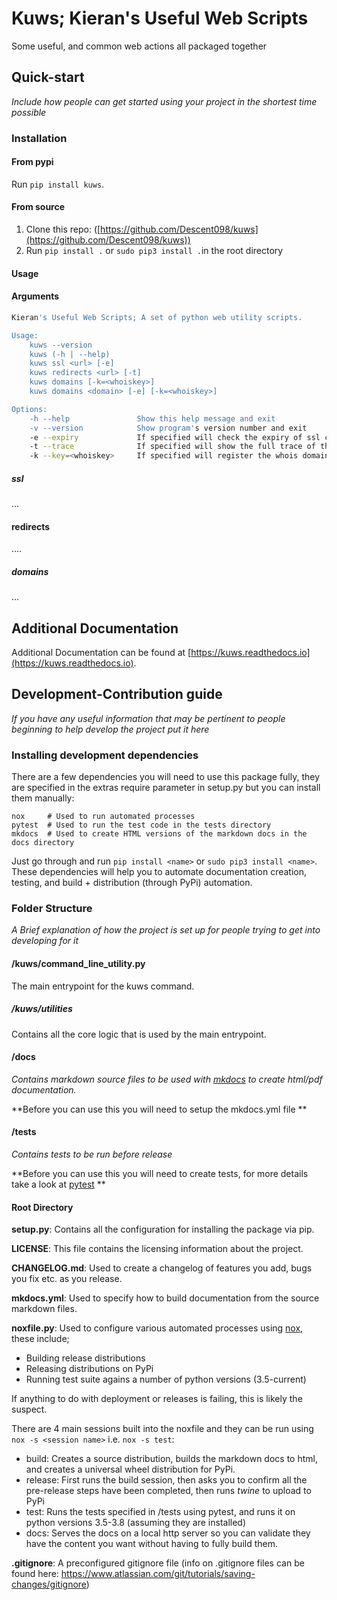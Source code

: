 # Kuws; Kieran's Useful Web Scripts

Some useful, and common web actions all packaged together



## Quick-start

*Include how people can get started using your project in the shortest time possible*



### Installation

#### From pypi

Run ```pip install kuws```.



#### From source

1. Clone this repo: ([https://github.com/Descent098/kuws](https://github.com/Descent098/kuws))
2. Run ```pip install .``` or ```sudo pip3 install .```in the root directory



#### Usage

#### Arguments

```bash
Kieran's Useful Web Scripts; A set of python web utility scripts.

Usage:
    kuws --version
    kuws (-h | --help)
    kuws ssl <url> [-e]
    kuws redirects <url> [-t]
    kuws domains [-k=<whoiskey>]
    kuws domains <domain> [-e] [-k=<whoiskey>]

Options:
    -h --help               Show this help message and exit
    -v --version            Show program's version number and exit
    -e --expiry             If specified will check the expiry of ssl cert/domain
    -t --trace              If specified will show the full trace of the provided url
    -k --key=<whoiskey>     If specified will register the whois domain key SEE: https://jsonwhois.io/
```



##### ssl

...



#### redirects

....



##### domains

...



## Additional Documentation

Additional Documentation can be found at [https://kuws.readthedocs.io](https://kuws.readthedocs.io).



## Development-Contribution guide

*If you have any useful information that may be pertinent to people beginning to help develop the project put it here*



### Installing development dependencies

There are a few dependencies you will need to use this package fully, they are specified in the extras require parameter in setup.py but you can install them manually:

```
nox   	# Used to run automated processes
pytest 	# Used to run the test code in the tests directory
mkdocs	# Used to create HTML versions of the markdown docs in the docs directory
```

Just go through and run ```pip install <name>``` or ```sudo pip3 install <name>```. These dependencies will help you to automate documentation creation, testing, and build + distribution (through PyPi) automation.



### Folder Structure

*A Brief explanation of how the project is set up for people trying to get into developing for it*



#### /kuws/command_line_utility.py

The main entrypoint for the kuws command.



##### /kuws/utilities

Contains all the core logic that is used by the main entrypoint.



#### /docs

*Contains markdown source files to be used with [mkdocs](https://www.mkdocs.org/) to create html/pdf documentation.* 

**Before you can use this you will need to setup the mkdocs.yml file **



#### /tests

*Contains tests to be run before release* 

**Before you can use this you will need to create tests, for more details take a look at [pytest](https://docs.pytest.org/en/latest/) **



#### Root Directory

**setup.py**: Contains all the configuration for installing the package via pip.



**LICENSE**: This file contains the licensing information about the project.



**CHANGELOG.md**: Used to create a changelog of features you add, bugs you fix etc. as you release.



**mkdocs.yml**: Used to specify how to build documentation from the source markdown files.



**noxfile.py**: Used to configure various automated processes using [nox](https://nox.readthedocs.io/en/stable/), these include;

- Building release distributions
- Releasing distributions on PyPi
- Running test suite agains a number of python versions (3.5-current)

If anything to do with deployment or releases is failing, this is likely the suspect.



There are 4 main sessions built into the noxfile and they can be run using ```nox -s <session name>``` i.e. ```nox -s test```:

- build: Creates a source distribution, builds the markdown docs to html, and creates a universal wheel distribution for PyPi.
- release: First runs the build session, then asks you to confirm all the pre-release steps have been completed, then runs *twine* to upload to PyPi
- test: Runs the tests specified in /tests using pytest, and runs it on python versions 3.5-3.8 (assuming they are installed)
- docs: Serves the docs on a local http server so you can validate they have the content you want without having to fully build them.



**.gitignore**: A preconfigured gitignore file (info on .gitignore files can be found here: https://www.atlassian.com/git/tutorials/saving-changes/gitignore)